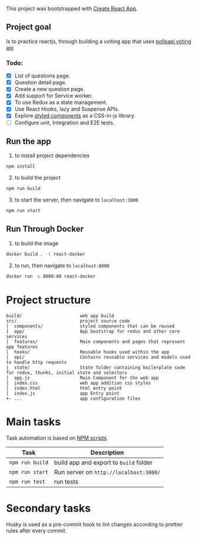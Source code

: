 This project was bootstrapped with [Create React App](https://github.com/facebook/create-react-app).

## Project goal

Is to practice reactjs, through building a voiting app that uses [pollsapi voting api](http://docs.pollsapi.apiary.io/)

### Todo:

- [x] List of questions page.
- [x] Question detail page.
- [x] Create a new question page.
- [x] Add support for Service worker.
- [x] To use Redux as a state management.
- [x] Use React Hooks, lazy and Suspense APIs.
- [x] Explore [styled components](https://styled-components.com/) as a CSS-in-js library.
- [ ] Configure unit, Integration and E2E tests.

## Run the app 
1. to install project dependencies
 ```sh
npm install
 ```

2. to build the project
 ```sh
 npm run build
 ```

3. to start the server, then navigate to `localhost:3000`
```sh
npm run start
```

## Run Through Docker

1. to build the image 
```sh
docker build . -t react-docker
```

2. to run, then navigate to `localhost:8000`
```sh
docker run -p 8000:80 react-docker
```

# Project structure

```
build/                      web app build
src/                        project source code
|  components/              styled components that can be reused
|  app/                     App bootstrap for redux and other core services
|  features/                Main components and pages that represent app features
|  hooks/                   Reusable hooks used within the app
|  api/                     Contains reusable services and models used to handle http requests
|  state/                   State folder containing boilerplate code for redux, thunks, initial state and selectors
|  app.js                   Main Component for the web app
|  index.css                web app addition css styles
|  index.html               html entry point
|  index.js                 app Entry point
+- ...                      app configuration files
```

# Main tasks

Task automation is based on [NPM scripts](https://docs.npmjs.com/misc/scripts).

| Task            | Description                            |
| --------------- | -------------------------------------- |
| `npm run build` | build app and export to `build` folder |
| `npm run start` | Run server on `http://localhost:3000/` |
| `npm run test`  | run tests                              |

# Secondary tasks

Husky is used as a pre-commit hook to lint changes according to prettier rules after every commit.
